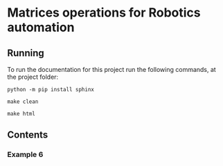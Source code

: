 # Matrices operations for Robotics automation


## Running


To run the documentation for this project run the following commands, at the project folder:

```
python -m pip install sphinx

make clean

make html
```

## Contents

### Example 6


